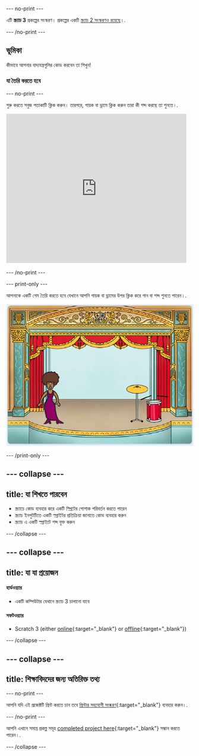 --- no-print ---

এটি **স্ক্র্যাচ 3** প্রকল্পের সংস্করণ। প্রকল্পের একটি [স্ক্র্যাচ 2 সংস্করণও রয়েছে](https://projects.raspberrypi.org/bn-BD/projects/rock-band-scratch2)।.

--- /no-print ---

## ভূমিকা

কীভাবে আপনার বাদ্যযন্ত্রগুলির কোড করবেন তা শিখুন!

### যা তৈরি করতে হবে

--- no-print ---

শুরু করতে সবুজ পতাকাটি ক্লিক করুন। তারপরে, গায়ক বা ড্রামে ক্লিক করুন তারা কী শব্দ করছে তা শুনতে।.

<div class="scratch-preview">
  <iframe allowtransparency="true" width="485" height="402" src="https://scratch.mit.edu/projects/embed/276872220/?autostart=false" frameborder="0" scrolling="no"></iframe>
</div>

--- /no-print ---

--- print-only ---

আপনাকে একটি গেম তৈরি করতে হবে যেখানে আপনি গায়ক বা ড্রামের উপর ক্লিক করে গান বা শব্দ শুনতে পারেন।.

![গেমের স্ক্রিনশট](images/demo.png)

--- /print-only ---

--- collapse ---
---
title: যা শিখতে পারবেন
---

+ স্ক্র্যাচে কোড ব্যবহার করে একটি স্প্রিটের পোশাক পরিবর্তন করতে পারেন
+ স্ক্র্যাচ ইনপুটটিতে একটি স্প্রাইটর প্রতিক্রিয়া জানাতে কোড ব্যবহার করুন
+ স্ক্র্যাচ এ একটি স্প্রাইটে শব্দ যুক্ত করুন

--- /collapse ---

--- collapse ---
---
title: যা যা প্রয়োজন
---

#### হার্ডওয়্যার

+ একটি কম্পিউটার যেথানে স্ক্র্যাচ 3 চালানো যাবে

#### সফটওয়্যার

+ Scratch 3 (either [online](http://rpf.io/scratchon){:target="_blank"} or [offline](http://rpf.io/scratchoff){:target="_blank"})

--- /collapse ---

--- collapse ---
---
title: শিক্ষাবিদদের জন্য অতিরিক্ত তথ্য
---

--- no-print ---

আপনি যদি এই প্রজেক্টটি প্রিন্ট করতে চান তবে [প্রিন্টার সহযোগী সংষ্করণ](https://projects.raspberrypi.org/bn-BD/projects/rock-band/print){:target="_blank"} ব্যবহার করুন।.

--- /no-print ---

আপনি এখানে সমাপ্ত প্রকল্প সমূহ [completed project here](http://rpf.io/p/bn-BD/rock-band-get){:target="_blank"} সন্ধান করতে পারেন।.

--- /collapse ---